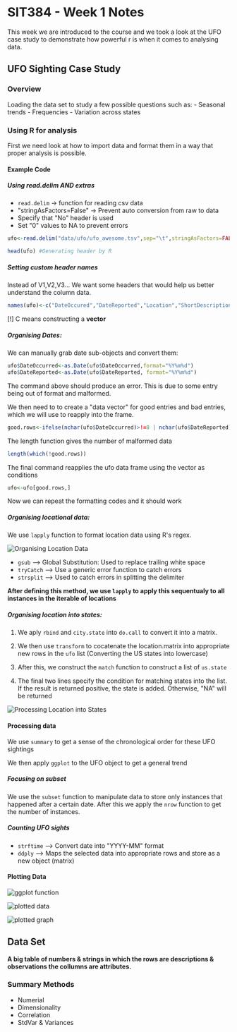 # SIT384 - Week 1 Notes 

This week we are introduced to the course and we took a look at the UFO case study to demonstrate how powerful r is when it comes to analysing data.

## UFO Sighting Case Study 

### Overview 

Loading the data set to study a few possible questions such as: 
    - Seasonal trends
    - Frequencies
    - Variation across states 

### Using R for analysis 

First we need look at how to import data and format them in a way that proper analysis is possible.

#### Example Code

##### Using read.delim AND extras

- `read.delim` -> function for reading csv data 
- "stringAsFactors=False" -> Prevent auto conversion from raw to data 
- Specify that "No" header is used
- Set "0" values to NA to prevent errors 

```r
ufo<-read.delim("data/ufo/ufo_awesome.tsv",sep="\t",stringAsFactors=FALSE,header=FALSE,na.strings="")

head(ufo) #Generating header by R
```

##### Setting custom header names

Instead of V1,V2,V3... We want some headers that would help us better understand the column data.

```r
names(ufo)<-c("DateOccured","DateReported","Location","ShortDescription","Duration","LongDesc")
```

[!] C means constructing a **vector**

##### Organising Dates: 

We can manually grab date sub-objects and convert them:

```r
ufo$DateOccurred<-as.Date(ufo$DateOccurred,format="%Y%m%d")
ufo$DateReported<-as.Date(ufo$DateReported, format="%Y%m%d")
```

The command above should produce an error. This is due to some entry being out of format and malformed. 

We then need to to create a "data vector" for good entries and bad entries, which we will use to reapply into the frame. 

```r
good.rows<-ifelse(nchar(ufo$DateOccurred)>!=8 | nchar(ufo$DateReported)!=8,False,True)
```

The length function gives the number of malformed data
```r
length(which(!good.rows))
```

The final command reapplies the ufo data frame using the vector as conditions
```r
ufo<-ufo[good.rows,]
```

Now we can repeat the formatting codes and it should work

##### Organising locational data: 

We use `lapply` function to format location data using R's regex.

![Organising Location Data](http://i.imgur.com/zKP0cxn.png)

- `gsub` --> Global Substitution: Used to replace trailing white space
- `tryCatch` --> Use a generic error function to catch errors 
- `strsplit` --> Used to catch errors in splitting the delimiter

**After defining this method, we use `lapply` to apply this sequentualy to all instances in the iterable of locations**

##### Organising location into states: 

1. We aply `rbind` and `city.state` into `do.call` to convert it into a matrix.

2. We then use `transform` to cocatenate the location.matrix into appropriate new rows in the `ufo` list (Converting the US states into lowercase)

3. After this, we construct the `match` function to construct a list of `us.state`

4. The final two lines specify the condition for matching states into the list. If the result is returned positive, the state is added. Otherwise, "NA" will be returned

![Processing Location into States](http://i.imgur.com/iPyGRGC.png)

#### Processing data

We use `summary` to get a sense of the chronological order for these UFO sightings 

We then apply `ggplot` to the UFO object to get a general trend

##### Focusing on subset

We use the `subset` function to manipulate data to store only instances that happened after a certain date. After this we apply the `nrow` function to get the number of instances.

##### Counting UFO sights

- `strftime` --> Convert date into "YYYY-MM" format
- `ddply` --> Maps the selected data into appropriate rows and store as a new object (matrix)

#### Plotting Data

![ggplot function](http://i.imgur.com/rksKCeF.png)

![plotted data](http://i.imgur.com/WJ4CunL.png)

![plotted graph](http://i.imgur.com/H8O2q4g.png)

## Data Set

**A big table of numbers & strings in which the rows are descriptions & observations the collumns are attributes.**

### Summary Methods

- Numerial
- Dimensionality 
- Correlation 
- StdVar & Variances











